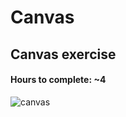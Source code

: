# Canvas

## Canvas exercise

#### Hours to complete: ~4

![canvas](http://i.imgur.com/0p80pTf.gif)
